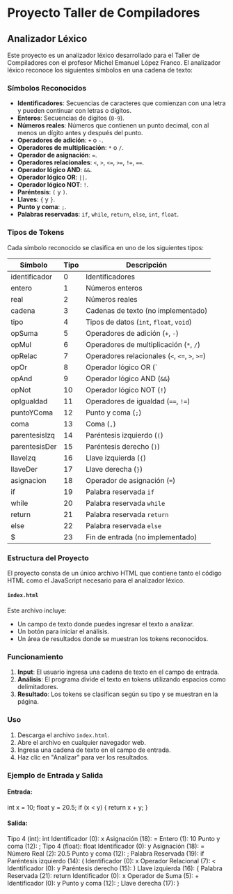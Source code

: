 # Proyecto Taller de Compiladores
## Analizador Léxico

Este proyecto es un analizador léxico desarrollado para el Taller de Compiladores con el profesor Michel Emanuel López Franco. El analizador léxico reconoce los siguientes símbolos en una cadena de texto:

### Símbolos Reconocidos

- **Identificadores**: Secuencias de caracteres que comienzan con una letra y pueden continuar con letras o dígitos.
- **Enteros**: Secuencias de dígitos (`0-9`).
- **Números reales**: Números que contienen un punto decimal, con al menos un dígito antes y después del punto.
- **Operadores de adición**: `+` o `-`.
- **Operadores de multiplicación**: `*` o `/`.
- **Operador de asignación**: `=`.
- **Operadores relacionales**: `<`, `>`, `<=`, `>=`, `!=`, `==`.
- **Operador lógico AND**: `&&`.
- **Operador lógico OR**: `||`.
- **Operador lógico NOT**: `!`.
- **Paréntesis**: `(` y `)`.
- **Llaves**: `{` y `}`.
- **Punto y coma**: `;`.
- **Palabras reservadas**: `if`, `while`, `return`, `else`, `int`, `float`.

### Tipos de Tokens

Cada símbolo reconocido se clasifica en uno de los siguientes tipos:

| Símbolo          | Tipo | Descripción                               |
|------------------|------|-------------------------------------------|
| identificador    | 0    | Identificadores                           |
| entero           | 1    | Números enteros                           |
| real             | 2    | Números reales                            |
| cadena           | 3    | Cadenas de texto (no implementado)        |
| tipo             | 4    | Tipos de datos (`int`, `float`, `void`)   |
| opSuma           | 5    | Operadores de adición (`+`, `-`)          |
| opMul            | 6    | Operadores de multiplicación (`*`, `/`)   |
| opRelac          | 7    | Operadores relacionales (`<`, `<=`, `>`, `>=`) |
| opOr             | 8    | Operador lógico OR (`||`)                 |
| opAnd            | 9    | Operador lógico AND (`&&`)                |
| opNot            | 10   | Operador lógico NOT (`!`)                 |
| opIgualdad       | 11   | Operadores de igualdad (`==`, `!=`)       |
| puntoYComa       | 12   | Punto y coma (`;`)                        |
| coma             | 13   | Coma (`,`)                                |
| parentesisIzq    | 14   | Paréntesis izquierdo (`(`)                |
| parentesisDer    | 15   | Paréntesis derecho (`)`)                  |
| llaveIzq         | 16   | Llave izquierda (`{`)                     |
| llaveDer         | 17   | Llave derecha (`}`)                       |
| asignacion       | 18   | Operador de asignación (`=`)              |
| if               | 19   | Palabra reservada `if`                    |
| while            | 20   | Palabra reservada `while`                 |
| return           | 21   | Palabra reservada `return`                |
| else             | 22   | Palabra reservada `else`                  |
| $                | 23   | Fin de entrada (no implementado)          |

### Estructura del Proyecto

El proyecto consta de un único archivo HTML que contiene tanto el código HTML como el JavaScript necesario para el analizador léxico.

#### `index.html`

Este archivo incluye:

- Un campo de texto donde puedes ingresar el texto a analizar.
- Un botón para iniciar el análisis.
- Un área de resultados donde se muestran los tokens reconocidos.

### Funcionamiento

1. **Input**: El usuario ingresa una cadena de texto en el campo de entrada.
2. **Análisis**: El programa divide el texto en tokens utilizando espacios como delimitadores.
3. **Resultado**: Los tokens se clasifican según su tipo y se muestran en la página.

### Uso

1. Descarga el archivo `index.html`.
2. Abre el archivo en cualquier navegador web.
3. Ingresa una cadena de texto en el campo de entrada.
4. Haz clic en "Analizar" para ver los resultados.

### Ejemplo de Entrada y Salida

#### Entrada:
int x = 10;
float y = 20.5;
if (x < y) {
return x + y;
}

#### Salida:
Tipo 4 (int): int
Identificador (0): x
Asignación (18): =
Entero (1): 10
Punto y coma (12): ;
Tipo 4 (float): float
Identificador (0): y
Asignación (18): =
Número Real (2): 20.5
Punto y coma (12): ;
Palabra Reservada (19): if
Paréntesis izquierdo (14): (
Identificador (0): x
Operador Relacional (7): <
Identificador (0): y
Paréntesis derecho (15): )
Llave izquierda (16): {
Palabra Reservada (21): return
Identificador (0): x
Operador de Suma (5): +
Identificador (0): y
Punto y coma (12): ;
Llave derecha (17): }

